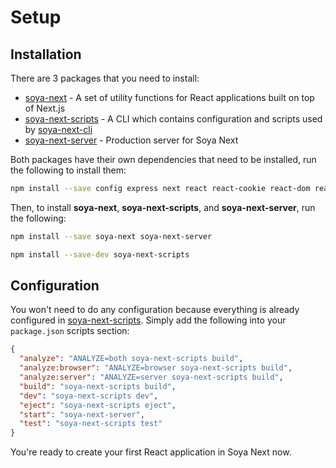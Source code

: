 [soya-next]: https://github.com/traveloka/soya-next/tree/master/packages/soya-next
[soya-next-cli]: https://github.com/traveloka/soya-next/tree/master/packages/soya-next-cli
[soya-next-scripts]: https://github.com/traveloka/soya-next/tree/master/packages/soya-next-scripts
[soya-next-server]: https://github.com/traveloka/soya-next/tree/master/packages/soya-next-server

# Setup

## Installation

There are 3 packages that you need to install:

* [soya-next][soya-next] - A set of utility functions for React applications built on top of Next.js
* [soya-next-scripts][soya-next-scripts] - A CLI which contains configuration and scripts used by [soya-next-cli][soya-next-cli]
* [soya-next-server][soya-next-server] - Production server for Soya Next

Both packages have their own dependencies that need to be installed, run the following to install them:

```bash
npm install --save config express next react react-cookie react-dom react-redux redux
```

Then, to install **soya-next**, **soya-next-scripts**, and **soya-next-server**, run the following:

```bash
npm install --save soya-next soya-next-server
```

```bash
npm install --save-dev soya-next-scripts
```

## Configuration

You won't need to do any configuration because everything is already configured in [soya-next-scripts](https://github.com/traveloka/soya-next/tree/master/packages/soya-next-scripts).
Simply add the following into your `package.json` scripts section:

```json
{
  "analyze": "ANALYZE=both soya-next-scripts build",
  "analyze:browser": "ANALYZE=browser soya-next-scripts build",
  "analyze:server": "ANALYZE=server soya-next-scripts build",
  "build": "soya-next-scripts build",
  "dev": "soya-next-scripts dev",
  "eject": "soya-next-scripts eject",
  "start": "soya-next-server",
  "test": "soya-next-scripts test"
}
```

You're ready to create your first React application in Soya Next now.
